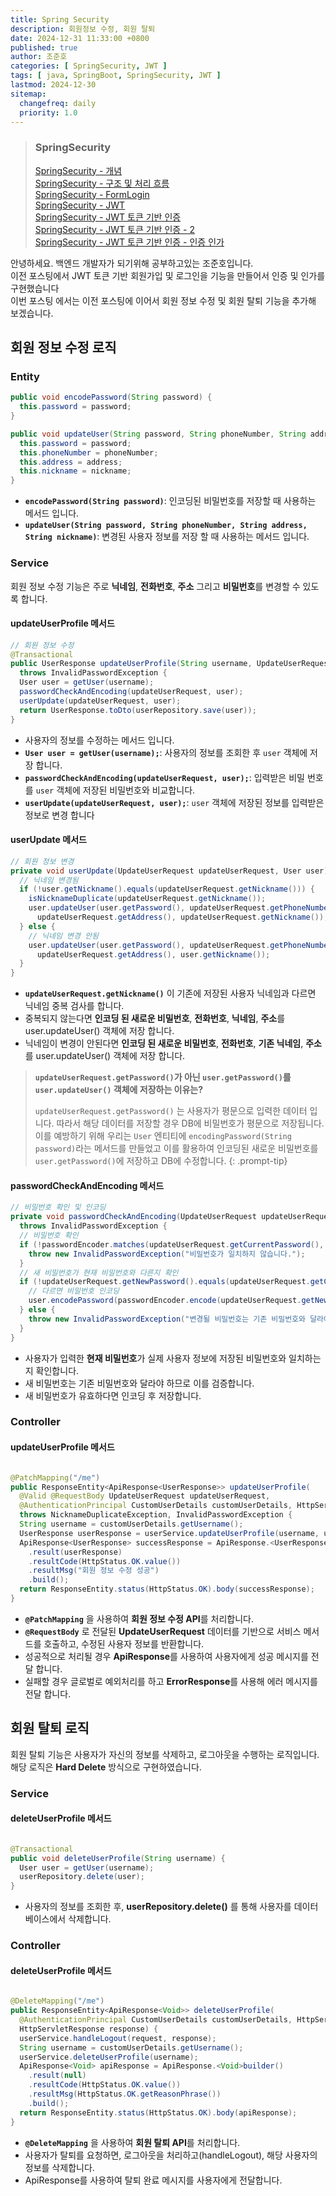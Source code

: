 ```yaml
---
title: Spring Security
description: 회원정보 수정, 회원 탈퇴
date: 2024-12-31 11:33:00 +0800
published: true
author: 조준호
categories: [ SpringSecurity, JWT ]
tags: [ java, SpringBoot, SpringSecurity, JWT ]
lastmod: 2024-12-30
sitemap:
  changefreq: daily
  priority: 1.0
---
```


> ### SpringSecurity
> [SpringSecurity - 개념](https://whwnsgh0258.github.io/posts/5/)  
> [SpringSecurity - 구조 및 처리 흐름](https://whwnsgh0258.github.io/posts/6/)  
> [SpringSecurity - FormLogin](https://whwnsgh0258.github.io/posts/7/)  
> [SpringSecurity - JWT](https://whwnsgh0258.github.io/posts/8/)  
> [SpringSecurity - JWT 토큰 기반 인증](https://whwnsgh0258.github.io/posts/9/)  
> [SpringSecurity - JWT 토큰 기반 인증 - 2](https://whwnsgh0258.github.io/posts/11/)  
> [SpringSecurity - JWT 토큰 기반 인증 - 인증 인가 ](https://whwnsgh0258.github.io/posts/12/)

안녕하세요. 백엔드 개발자가 되기위해 공부하고있는 조준호입니다.  
이전 포스팅에서 JWT 토큰 기반 회원가입 및 로그인을 기능을 만들어서 인증 및 인가를 구현했습니다  
이번 포스팅 에서는 이전 포스팅에 이어서 회원 정보 수정 및 회원 탈퇴 기능을 추가해 보겠습니다.

## 회원 정보 수정 로직

### Entity

```java
public void encodePassword(String password) {
  this.password = password;
}

public void updateUser(String password, String phoneNumber, String address, String nickname) {
  this.password = password;
  this.phoneNumber = phoneNumber;
  this.address = address;
  this.nickname = nickname;
}
```

- **`encodePassword(String password)`**: 인코딩된 비밀번호를 저장할 때 사용하는 메서드 입니다.
- **`updateUser(String password, String phoneNumber, String address, String nickname)`**: 변경된 사용자
  정보를 저장 할 때 사용하는 메서드 입니다.

### Service

회원 정보 수정 기능은 주로 **닉네임**, **전화번호**, **주소** 그리고 **비밀번호**를 변경할 수 있도록 합니다.

#### updateUserProfile 메서드

```java
// 회원 정보 수정
@Transactional
public UserResponse updateUserProfile(String username, UpdateUserRequest updateUserRequest)
  throws InvalidPasswordException {
  User user = getUser(username);
  passwordCheckAndEncoding(updateUserRequest, user);
  userUpdate(updateUserRequest, user);
  return UserResponse.toDto(userRepository.save(user));
}
```

- 사용자의 정보를 수정하는 메서드 입니다.
- **`User user = getUser(username);`**: 사용자의 정보를 조회한 후 `user` 객체에 저장 합니다.
- **`passwordCheckAndEncoding(updateUserRequest, user);`**: 입력받은 비밀 번호를 `user` 객체에 저장된 비밀번호와 비교합니다.
- **`userUpdate(updateUserRequest, user);`**: `user` 객체에 저장된 정보를 입력받은 정보로 변경 합니다

#### userUpdate 메서드

```java
// 회원 정보 변경
private void userUpdate(UpdateUserRequest updateUserRequest, User user) {
  // 닉네임 변경됨
  if (!user.getNickname().equals(updateUserRequest.getNickname())) {
    isNicknameDuplicate(updateUserRequest.getNickname());
    user.updateUser(user.getPassword(), updateUserRequest.getPhoneNumber(),
      updateUserRequest.getAddress(), updateUserRequest.getNickname());
  } else {
    // 닉네임 변경 안됨
    user.updateUser(user.getPassword(), updateUserRequest.getPhoneNumber(),
      updateUserRequest.getAddress(), user.getNickname());
  }
}
```

- **`updateUserRequest.getNickname()`** 이 기존에 저장된 사용자 닉네임과 다르면 닉네임 중복 검사를 합니다.
- 중복되지 않는다면 **인코딩 된 새로운 비밀번호**, **전화번호**, **닉네임**, **주소**를 user.updateUser() 객체에 저장 합니다.
- 닉네임이 변경이 안된다면 **인코딩 된 새로운 비밀번호**, **전화번호**, **기존 닉네임**, **주소**를 user.updateUser() 객체에 저장 합니다.

> **`updateUserRequest.getPassword()`가 아닌 `user.getPassword()`를 `user.updateUser()` 객체에 저장하는 이유는?**   
> 
> `updateUserRequest.getPassword()` 는 사용자가 평문으로 입력한 데이터 입니다. 따라서 해당 데이터를 저장할 경우 DB에 비밀번호가 평문으로
> 저장됩니다. 이를 예방하기 위해 우리는 `User` 엔티티에 `encodingPassword(String password)`라는 메서드를 만들었고 이를 활용하여 인코딩된 새로운
> 비밀번호를 `user.getPassword()`에 저장하고 DB에 수정합니다.
{: .prompt-tip}

#### passwordCheckAndEncoding 메서드

```java
// 비밀번호 확인 및 인코딩
private void passwordCheckAndEncoding(UpdateUserRequest updateUserRequest, User user)
  throws InvalidPasswordException {
  // 비밀번호 확인
  if (!passwordEncoder.matches(updateUserRequest.getCurrentPassword(), user.getPassword())) {
    throw new InvalidPasswordException("비밀번호가 일치하지 않습니다.");
  }
  // 새 비밀번호가 현재 비밀번호와 다른지 확인
  if (!updateUserRequest.getNewPassword().equals(updateUserRequest.getCurrentPassword())) {
    // 다르면 비밀번호 인코딩
    user.encodePassword(passwordEncoder.encode(updateUserRequest.getNewPassword()));
  } else {
    throw new InvalidPasswordException("변경될 비밀번호는 기존 비밀번호와 달라야 합니다.");
  }
}
```

- 사용자가 입력한 **현재 비밀번호**가 실제 사용자 정보에 저장된 비밀번호와 일치하는지 확인합니다.
- 새 비밀번호는 기존 비밀번호와 달라야 하므로 이를 검증합니다.
- 새 비밀번호가 유효하다면 인코딩 후 저장합니다.

### Controller

#### updateUserProfile 메서드

```java

@PatchMapping("/me")
public ResponseEntity<ApiResponse<UserResponse>> updateUserProfile(
  @Valid @RequestBody UpdateUserRequest updateUserRequest,
  @AuthenticationPrincipal CustomUserDetails customUserDetails, HttpServletResponse response)
  throws NicknameDuplicateException, InvalidPasswordException {
  String username = customUserDetails.getUsername();
  UserResponse userResponse = userService.updateUserProfile(username, updateUserRequest);
  ApiResponse<UserResponse> successResponse = ApiResponse.<UserResponse>builder()
    .result(userResponse)
    .resultCode(HttpStatus.OK.value())
    .resultMsg("회원 정보 수정 성공")
    .build();
  return ResponseEntity.status(HttpStatus.OK).body(successResponse);
}
```

- **`@PatchMapping`** 을 사용하여 **회원 정보 수정 API**를 처리합니다.
- **`@RequestBody`** 로 전달된 **UpdateUserRequest** 데이터를 기반으로 서비스 메서드를 호출하고, 수정된 사용자 정보를 반환합니다.
- 성공적으로 처리될 경우 **ApiResponse**를 사용하여 사용자에게 성공 메시지를 전달 합니다.
- 실패할 경우 글로벌로 예외처리를 하고 **ErrorResponse**를 사용해 에러 메시지를 전달 합니다.

## 회원 탈퇴 로직

회원 탈퇴 기능은 사용자가 자신의 정보를 삭제하고, 로그아웃을 수행하는 로직입니다. 해당 로직은 **Hard Delete** 방식으로 구현하였습니다.

### Service

#### deleteUserProfile 메서드

```java

@Transactional
public void deleteUserProfile(String username) {
  User user = getUser(username);
  userRepository.delete(user);
}
```

- 사용자의 정보를 조회한 후, **userRepository.delete()** 를 통해 사용자를 데이터베이스에서 삭제합니다.

### Controller

#### deleteUserProfile 메서드

```java

@DeleteMapping("/me")
public ResponseEntity<ApiResponse<Void>> deleteUserProfile(
  @AuthenticationPrincipal CustomUserDetails customUserDetails, HttpServletRequest request,
  HttpServletResponse response) {
  userService.handleLogout(request, response);
  String username = customUserDetails.getUsername();
  userService.deleteUserProfile(username);
  ApiResponse<Void> apiResponse = ApiResponse.<Void>builder()
    .result(null)
    .resultCode(HttpStatus.OK.value())
    .resultMsg(HttpStatus.OK.getReasonPhrase())
    .build();
  return ResponseEntity.status(HttpStatus.OK).body(apiResponse);
}
```

- **`@DeleteMapping`** 을 사용하여 **회원 탈퇴 API**를 처리합니다.
- 사용자가 탈퇴를 요청하면, 로그아웃을 처리하고(handleLogout), 해당 사용자의 정보를 삭제합니다.
- ApiResponse를 사용하여 탈퇴 완료 메시지를 사용자에게 전달합니다.
